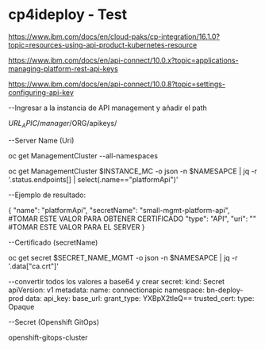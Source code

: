 # cp4ideploy - Test

https://www.ibm.com/docs/en/cloud-paks/cp-integration/16.1.0?topic=resources-using-api-product-kubernetes-resource

https://www.ibm.com/docs/en/api-connect/10.0.x?topic=applications-managing-platform-rest-api-keys

https://www.ibm.com/docs/en/api-connect/10.0.8?topic=settings-configuring-api-key

--Ingresar a la instancia de API management  y añadir el path

$URL_APIC/manager/$ORG/apikeys/



--Server Name (Uri)

oc get ManagementCluster --all-namespaces

oc get ManagementCluster $INSTANCE_MC -o json -n $NAMESAPCE | jq -r '.status.endpoints[] | select(.name=="platformApi")'

--Ejemplo de resultado:

{
  "name": "platformApi",
  "secretName": "small-mgmt-platform-api", #TOMAR ESTE VALOR PARA OBTENER CERTIFICADO
  "type": "API",
  "uri": ""  #TOMAR ESTE VALOR PARA EL SERVER
}


--Certificado (secretName)

oc get secret $SECRET_NAME_MGMT -o json -n $NAMESAPCE | jq -r '.data["ca.crt"]'



--convertir todos los valores a base64 y crear secret:
kind: Secret
apiVersion: v1
metadata:
  name: connectionapic
  namespace: bn-deploy-prod
data:
  api_key: 
  base_url: 
  grant_type: YXBpX2tleQ==
  trusted_cert: 
type: Opaque



--Secret (Openshift GitOps)

openshift-gitops-cluster